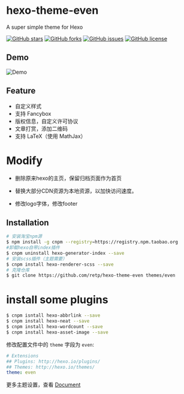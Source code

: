 # hexo-theme-even
A super simple theme for Hexo

[![GitHub stars](https://img.shields.io/github/stars/ahonn/hexo-theme-even.svg)](https://github.com/ahonn/hexo-theme-even/stargazers)
[![GitHub forks](https://img.shields.io/github/forks/ahonn/hexo-theme-even.svg)](https://github.com/ahonn/hexo-theme-even/network)
[![GitHub issues](https://img.shields.io/github/issues/ahonn/hexo-theme-even.svg)](https://github.com/ahonn/hexo-theme-even/issues)
[![GitHub license](https://img.shields.io/badge/license-MIT-blue.svg)](https://raw.githubusercontent.com/ahonn/hexo-theme-even/master/LICENSE)

## Demo
![Demo](https://raw.githubusercontent.com/retp/hexo-theme-even/master/demo.png)

## Feature
- 自定义样式
- 支持 Fancybox
- 版权信息，自定义许可协议
- 文章打赏，添加二维码
- 支持 LaTeX（使用 MathJax）



# Modify

* 删除原来hexo的主页，保留归档页面作为首页

* 替换大部分CDN资源为本地资源，以加快访问速度。

* 修改logo字体，修改footer





## Installation
```bash
# 安装淘宝npm源
$ npm install -g cnpm --registry=https://registry.npm.taobao.org 
#卸载hexo自带index插件
$ cnpm uninstall hexo-generator-index --save
# 安装scss插件（主题需要）
$ cnpm install hexo-renderer-scss --save
# 克隆仓库
$ git clone https://github.com/retp/hexo-theme-even themes/even
```



# install some plugins

```bash
$ cnpm isntall hexo-abbrlink --save
$ cnpm install hexo-neat --save
$ cnpm install hexo-wordcount --save
$ cnpm install hexo-asset-image --save
```



修改配置文件中的 `theme` 字段为 `even`:

```yaml
# Extensions
## Plugins: http://hexo.io/plugins/
## Themes: http://hexo.io/themes/
theme: even
```

更多主题设置，查看 [Document](https://github.com/ahonn/hexo-theme-even/wiki)
